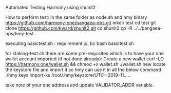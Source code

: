 Automated Testing Harmony using shunit2

How to perform test:
in the same folder as node.sh and hmy binary
https://github.com/harmony-one/pangaea-ops.git
mkdir test
cd test
git clone https://github.com/kward/shunit2.git
cd shunit2
cp -R ../../pangaea-ops/hmy-test .


executing basictest.sh : 
requirement
jq, bc
bash basictest.sh

for staking-test.sh there are some pre-requisites which is to have your one wallet account imported (if not done already):
Create a new wallet
curl -LO https://harmony.one/wallet.sh && chmod +x wallet.sh
./wallet.sh new
locate the keystore file and import it so hmy can use it in all the below command
./hmy keys import-ks /root/.hmy/keystore/UTC--2019-11.....

take note of your one address and update VALIDATOR_ADDR variable.
